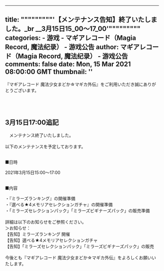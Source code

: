 
---
title: """""""""'【メンテナンス告知】終了いたしました。_br __3月15日15_00～17_00'"""""""""
categories: 
    - 游戏
    - マギアレコード（Magia Record, 魔法纪录） - 游戏公告
author: マギアレコード（Magia Record, 魔法纪录） - 游戏公告
comments: false
date: Mon, 15 Mar 2021 08:00:00 GMT
thumbnail: ''
---

<div>   
『マギアレコード 魔法少女まどか☆マギカ外伝』をご利用いただき誠にありがとうございます。<br>
<br>
<div class="commonFrame3" style="padding-top:33px;">
  <h2>
    3月15日17:00追記</h2>
  　メンテナンス終了いたしました。<br>
</div>
<br>
以下のメンテナンスを予定しております。<br>
<br>
<p class="newsHeadUnder">■日時</p>
2021年3月15日15:00～17:00<br>
<br>
<p class="newsHeadUnder">■内容</p>
・『ミラーズランキング』の開催準備<br>
・『選べる★4メモリアセレクションガチャ』の開催準備<br>
・「ミラーズセレクションパック」「ミラーズビギナーズパック」の販売準備<br>
<br>
詳細は以下のお知らせをご参照ください。<br>
＞お知らせ：<br>
<span class="otherNews" data-newsid="2340">【告知】ミラーズランキング 開催</span><br>
<span class="otherNews" data-newsid="2338">【告知】選べる★4メモリアセレクションガチャ</span><br>
<span class="otherNews" data-newsid="2337">【告知】「ミラーズセレクションパック」「ミラーズビギナーズパック」の販売</span><br>
<br>
今後とも『マギアレコード 魔法少女まどか☆マギカ外伝』をよろしくお願いいたします。<br>  
</div>
            